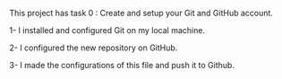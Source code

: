This project has task 0 : Create and setup your Git and GitHub account.

1- I installed and configured Git on my local machine.

2- I configured the new repository on GitHub.

3- I made the configurations of this file and push it to Github.


